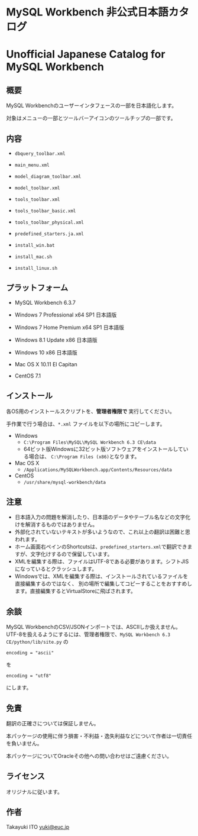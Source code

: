 ﻿
# MySQL Workbench 非公式日本語カタログ
# Unofficial Japanese Catalog for MySQL Workbench

## 概要

MySQL Workbenchのユーザーインタフェースの一部を日本語化します。

対象はメニューの一部とツールバーアイコンのツールチップの一部です。

## 内容

- `dbquery_toolbar.xml`
- `main_menu.xml`
- `model_diagram_toolbar.xml`
- `model_toolbar.xml`
- `tools_toolbar.xml`
- `tools_toolbar_basic.xml`
- `tools_toolbar_physical.xml`

- `predefined_starters.ja.xml`

- `install_win.bat`
- `install_mac.sh`
- `install_linux.sh`

## プラットフォーム

- MySQL Workbench 6.3.7

- Windows 7 Professional x64 SP1 日本語版
- Windows 7 Home Premium x64 SP1 日本語版
- Windows 8.1 Update x86 日本語版
- Windows 10 x86 日本語版
- Mac OS X 10.11 El Capitan
- CentOS 7.1

## インストール

各OS用のインストールスクリプトを、**管理者権限で** 実行してください。

手作業で行う場合は、`*.xml` ファイルを以下の場所にコピーします。

- Windows
	- `C:\Program Files\MySQL\MySQL Workbench 6.3 CE\data`
	- 64ビット版Windowsに32ビット版ソフトウェアをインストールしている場合は、
	  `C:\Program Files (x86)`となります。
- Mac OS X
	- `/Applications/MySQLWorkbench.app/Contents/Resources/data`
- CentOS
	- `/usr/share/mysql-workbench/data`

## 注意

- 日本語入力の問題を解消したり、日本語のデータやテーブル名などの文字化けを解消するものではありません。
- 外部化されていないテキストが多いようなので、これ以上の翻訳は困難と思われます。
- ホーム画面右ペインのShortcutsは、`predefined_starters.xml`で翻訳できますが、文字化けするので保留しています。
- XMLを編集する際は、ファイルはUTF-8である必要があります。シフトJISになっているとクラッシュします。
- Windowsでは、XMLを編集する際は、インストールされているファイルを直接編集するのではなく、
  別の場所で編集してコピーすることをおすすめします。直接編集するとVirtualStoreに飛ばされます。

## 余談

MySQL WorkbenchのCSV/JSONインポートでは、ASCIIしか扱えません。
UTF-8を扱えるようにするには、管理者権限で、`MySQL Workbench 6.3 CE/python/lib/site.py` の

`encoding = "ascii"`

を

`encoding = "utf8"`

にします。

## 免責

翻訳の正確さについては保証しません。

本パッケージの使用に伴う損害・不利益・逸失利益などについて作者は一切責任を負いません。

本パッケージについてOracleその他への問い合わせはご遠慮ください。

## ライセンス

オリジナルに従います。

## 作者

Takayuki ITO <yuki@euc.jp>

